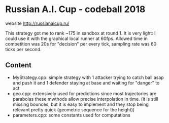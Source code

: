 # Russian A.I. Cup - codeball 2018
website http://russianaicup.ru/

This strategy got me to rank ~175 in sandbox at round 1.
It is very light: I could use it with the graphical local runner at 60fps.
Allowed time in competition was 20s for "decision" per every tick, sampling rate was 60 ticks per second.

## Content
- MyStrategy.cpp: simple strategy with 1 attacker trying to catch ball asap and push it and
  1 defender staying at base and waiting for "danger" to act
- geo.cpp: extensively used for predictions since most trajectories are parabolas these mwthods allow precise interpolation in time. (it is still missing bounces, but it is easy to implement and they stop being relevant pretty quick (geometric sequence for the height))
- parameters.cpp: some constants used for computations
